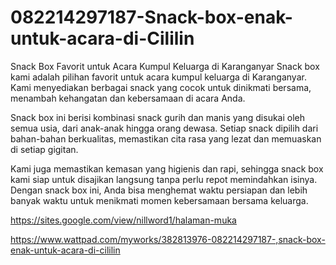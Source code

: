 # 082214297187-Snack-box-enak-untuk-acara-di-Cililin
Snack Box Favorit untuk Acara Kumpul Keluarga di Karanganyar
   Snack box kami adalah pilihan favorit untuk acara kumpul keluarga di Karanganyar. Kami menyediakan berbagai snack yang cocok untuk dinikmati bersama, menambah kehangatan dan kebersamaan di acara Anda.

   Snack box ini berisi kombinasi snack gurih dan manis yang disukai oleh semua usia, dari anak-anak hingga orang dewasa. Setiap snack dipilih dari bahan-bahan berkualitas, memastikan cita rasa yang lezat dan memuaskan di setiap gigitan.

   Kami juga memastikan kemasan yang higienis dan rapi, sehingga snack box kami siap untuk disajikan langsung tanpa perlu repot memindahkan isinya. Dengan snack box ini, Anda bisa menghemat waktu persiapan dan lebih banyak waktu untuk menikmati momen kebersamaan bersama keluarga.

   https://sites.google.com/view/nillword1/halaman-muka

   https://www.wattpad.com/myworks/382813976-082214297187-,snack-box-enak-untuk-acara-di-cililin
